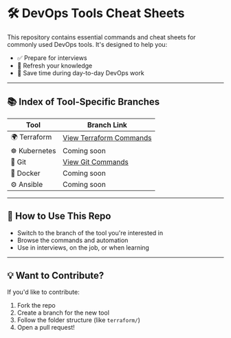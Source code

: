 # 🛠️ DevOps Tools Cheat Sheets

This repository contains essential commands and cheat sheets for commonly used DevOps tools. It's designed to help you:

- ✅ Prepare for interviews  
- 🔁 Refresh your knowledge  
- 🚀 Save time during day-to-day DevOps work

---

## 📚 Index of Tool-Specific Branches

| Tool         | Branch Link                                                                 |
|--------------|------------------------------------------------------------------------------|
| 🌍 Terraform  | [View Terraform Commands](https://github.com/ahsan598/devops-cheatsheets/tree/terraform) |
| ☸️ Kubernetes | Coming soon                                                                 |
| 🧰 Git        | [View Git Commands](https://github.com/ahsan598/devops-cheatsheets/tree/git)                                                                |
| 🐳 Docker     | Coming soon                                                                 |
| ⚙️ Ansible    | Coming soon                                                                 |

---

## 🧠 How to Use This Repo

- Switch to the branch of the tool you're interested in
- Browse the commands and automation
- Use in interviews, on the job, or when learning

---

## 💡 Want to Contribute?

If you'd like to contribute:

1. Fork the repo
2. Create a branch for the new tool
3. Follow the folder structure (like `terraform/`)
4. Open a pull request!
